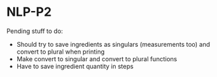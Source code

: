 # NLP-P2


Pending stuff to do:
- Should try to save ingredients as singulars (measurements too) and convert to plural when printing
- Make convert to singular and convert to plural functions
- Have to save ingredient quantity in steps